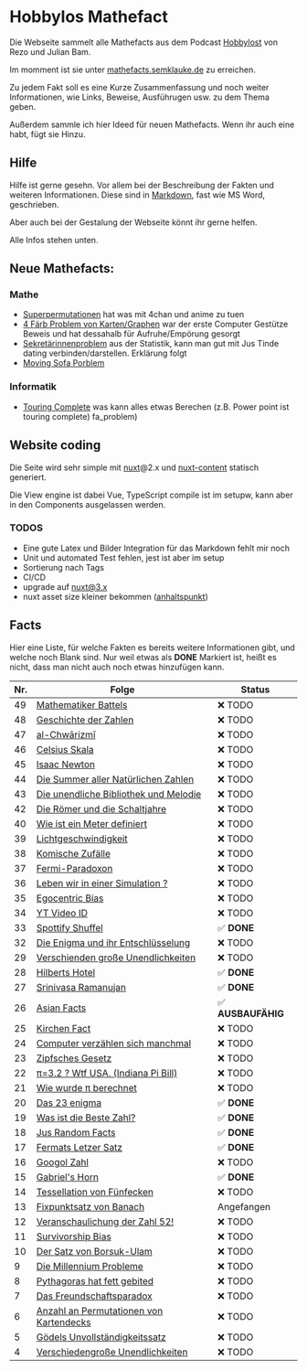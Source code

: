 # Hobbylos Mathefact

Die Webseite sammelt alle Mathefacts aus dem Podcast [Hobbylost](https://open.spotify.com/show/6UUIXmp1V0fK4ZpK7vzAbQ) von Rezo und Julian Bam.

Im momment ist sie unter [mathefacts.semklauke.de](https://mathefacts.semklauke.de/) zu erreichen.

Zu jedem Fakt soll es eine Kurze Zusammenfassung und noch weiter Informationen, wie Links, Beweise, Ausführugen usw. zu dem Thema geben.


Außerdem sammle ich hier Ideed für neuen Mathefacts. Wenn ihr auch eine habt, fügt sie Hinzu.

## Hilfe

Hilfe ist gerne gesehn. Vor allem bei der Beschreibung der Fakten und weiteren Informationen.
Diese sind in [Markdown](https://paperhive.org/help/markdown), fast wie MS Word, geschrieben.

Aber auch bei der Gestalung der Webseite könnt ihr gerne helfen.

Alle Infos stehen unten.

## Neue Mathefacts:

### Mathe
* [Superpermutationen](facts/math/superpermutationen.md)
	hat was mit 4chan und anime zu tuen
* [4 Färb Problem von Karten/Graphen](facts/math/four_color_graph.md)
	war der erste Computer Gestütze Beweis und hat dessahalb für Aufruhe/Empörung gesorgt
* [Sekretärinnenproblem](facts/math/secretary_problem.md) aus der Statistik, kann man gut mit Jus Tinde dating verbinden/darstellen. Erklärung folgt
* [Moving Sofa Porblem](facts/math/moving_sofa_problem.md)

### Informatik
* [Touring Complete](facts/computer_science/turing_complete.md)
	was kann alles etwas Berechen (z.B. Power point ist touring complete)
fa_problem)

## Website coding
Die Seite wird sehr simple mit [nuxt](https://nuxtjs.org/)@2.x und [nuxt-content](https://content.nuxtjs.org/) statisch generiert.

Die View engine ist dabei Vue, TypeScript compile ist im setupw, kann aber in den Components ausgelassen werden.

### TODOS
- Eine gute Latex und Bilder Integration für das Markdown fehlt mir noch 
- Unit und automated Test fehlen, jest ist aber im setup
- Sortierung nach Tags
- CI/CD
- upgrade auf nuxt@3.x
- nuxt asset size kleiner bekommen ([anhaltspunkt](https://willbrowning.me/reducing-the-vendor-bundle-size-in-nuxt-js/))


## Facts

Hier eine Liste, für welche Fakten es bereits weitere Informationen gibt, und welche noch Blank sind.
Nur weil etwas als **DONE** Markiert ist, heißt es nicht, dass man nicht auch noch etwas hinzufügen kann.

|Nr. | Folge | Status |
|--|--------------------------------------------------------------------------------------|----------|
|49|[Mathematiker Battels](website/content/facts/mathematiker_battels.md)                 | :x: TODO |
|48|[Geschichte der Zahlen](website/content/facts/geschichte_der_zahlen.md)               | :x: TODO |
|47|[al-Chwārizmī](website/content/facts/alkhwarizmi.md)                                  | :x: TODO |
|46|[Celsius Skala](website/content/facts/celsius_skala.md)                               | :x: TODO |
|45|[Isaac Newton](website/content/facts/isaac_newton.md)                                 | :x: TODO |
|44|[Die Summer aller Natürlichen Zahlen](website/content/facts/summe_N.md)               | :x: TODO |
|43|[Die unendliche Bibliothek und Melodie](website/content/facts/bruteforce_unendlich.md)| :x: TODO |
|42|[Die Römer und die Schaltjahre](website/content/facts/schaltjahre.md)                 | :x: TODO |
|40|[Wie ist ein Meter definiert](website/content/facts/meter.md)                         | :x: TODO |
|39|[Lichtgeschwindigkeit](website/content/facts/lichtgeschwindigkeit.md)                 | :x: TODO |
|38|[Komische Zufälle](website/content/facts/zufaelle.md)                                 | :x: TODO |
|37|[Fermi-Paradoxon](website/content/facts/fermi_paradoxon.md)                           | :x: TODO |
|36|[Leben wir in einer Simulation ?](website/content/facts/leben_in_der_simulation.md)   | :x: TODO |
|35|[Egocentric Bias](website/content/facts/egocentric_bias.md)                           | :x: TODO |
|34|[YT Video ID](website/content/facts/yt_urls.md)                                       | :x: TODO |
|33|[Spottify Shuffel](website/content/facts/spotify_shuffel.md)                          | :white_check_mark: **DONE** |
|32|[Die Enigma und ihr Entschlüsselung](website/content/facts/enigma.md)                 | :x: TODO |
|29|[Verschienden große Unendlichkeiten](website/content/facts/unendlichkeiten2.md)       | :x: TODO |
|28|[Hilberts Hotel](website/content/facts/hilberts_hotel.md)                             | :white_check_mark: **DONE** |
|27|[Srinivasa Ramanujan](website/content/facts/srinivasa_ramanujan.md)                   | :white_check_mark: **DONE** |
|26|[Asian Facts](website/content/facts/asian_facts.md)                                   | :white_check_mark: **AUSBAUFÄHIG** |
|25|[Kirchen Fact](website/content/facts/kirchen_fact.md)                                 | :x: TODO |
|24|[Computer verzählen sich manchmal](website/content/facts/computer_verzaehlen.md)      | :x: TODO |
|23|[Zipfsches Gesetz](website/content/facts/zipfsches_gesetz.md)                         | :x: TODO |
|22|[π=3.2 ? Wtf USA. (Indiana Pi Bill)](website/content/facts/indiana_pi_bill.md)        | :x: TODO |
|21|[Wie wurde π berechnet](website/content/facts/pi.md)                                  | :x: TODO |
|20|[Das 23 enigma](website/content/facts/23_enigma.md)                                   | :white_check_mark: **DONE** |
|19|[Was ist die Beste Zahl?](website/content/facts/die_beste_zahl.md)                    | :white_check_mark: **DONE** |
|18|[Jus Random Facts](website/content/facts/jus_random_facts.md)                         | :white_check_mark: **DONE** |
|17|[Fermats Letzer Satz](website/content/facts/fermats_letzter_satz.md)                  | :white_check_mark: **DONE** |
|16|[Googol Zahl](website/content/facts/googol.md)                                        | :x: TODO |
|15|[Gabriel's Horn](website/content/facts/gabriels_horn.md)                              | :white_check_mark: **DONE** |
|14|[Tessellation von Fünfecken](website/content/facts/tessellation_pentagon.md)          | :x: TODO |
|13|[Fixpunktsatz von Banach](website/content/facts/fixpunktsatz_von_banach.md)           | Angefangen |
|12|[Veranschaulichung der Zahl 52!](website/content/facts/visualisierung_fac52.md)       | :x: TODO |
|11|[Survivorship Bias](website/content/facts/survivorship_bias.md)                       | :x: TODO |
|10|[Der Satz von Borsuk-Ulam](website/content/facts/satz_von_borsuk_ulam.md)             | :x: TODO |
|9 |[Die Millennium Probleme](website/content/facts/millennium_probleme.md)               | :x: TODO |
|8 |[Pythagoras hat fett gebited](website/content/facts/pythagoras_bited.md)              | :x: TODO |
|7 |[Das Freundschaftsparadox](website/content/facts/freundschaftsparadox.md)             | :x: TODO |
|6 |[Anzahl an Permutationen von Kartendecks](website/content/facts/kartendeck.md)        | :x: TODO |
|5 |[Gödels Unvollständigkeitssatz](website/content/facts/goedel_unvollstaendigkeit.md)   | :x: TODO |
|4 |[Verschiedengroße Unendlichkeiten](website/content/facts/unendlichkeiten.md)          | :x: TODO |

